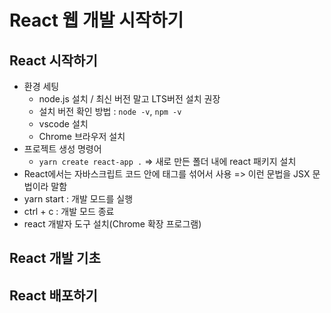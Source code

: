 # React 웹 개발 시작하기 
## React 시작하기 
- 환경 세팅 
  - node.js 설치 / 최신 버전 말고 LTS버전 설치 권장
  - 설치 버전 확인 방법 : ```node -v```, ```npm -v```
  - vscode 설치
  - Chrome 브라우저 설치
- 프로젝트 생성 명령어
  - ```yarn create react-app .```  =>  새로 만든 폴더 내에 react 패키지 설치
- React에서는 자바스크립트 코드 안에 태그를 섞어서 사용 => 이런 문법을 JSX 문법이라 말함
- yarn start : 개발 모드를 실행
- ctrl + c : 개발 모드 종료
- react 개발자 도구 설치(Chrome 확장 프로그램)

## React 개발 기초

## React 배포하기


